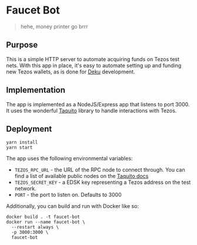# Faucet Bot

> hehe, money printer go brrr

## Purpose

This is a simple HTTP server to automate
acquiring funds on Tezos test nets. With this app in place,
it's easy to automate setting up and funding new Tezos wallets,
as is done for [Deku](https://github.com/marigold-dev/deku) development.

## Implementation

The app is implemented as a NodeJS/Express app that listens to port 3000.
It uses the wonderful [Taquito](https://github.com/ecadlabs/taquito) library
to handle interactions with Tezos.

## Deployment

```
yarn install
yarn start
```

The app uses the following environmental variables:
- `TEZOS_RPC_URL` - the URL of the RPC node to connect through.
  You can find a list of available public nodes on the
  [Taquito docs](https://github.com/ecadlabs/taquito)
- `TEZOS_SECRET_KEY` - a EDSK key representing a Tezos address on the test network.
- `PORT` - the port to listen on. Defaults to 3000

Additionally, you can build and run with Docker like so:
```
docker build . -t faucet-bot
docker run --name faucet-bot \
  --restart always \
  -p 3000:3000 \
  faucet-bot
```
